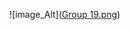 
![image_Alt]([Group 19.png](https://github.com/fathmakhatunmim/English-Janala/blob/ee0db6db739c076be91ce729c1f34322506f886f/Group%2019.png))

